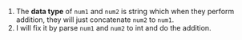 1. The **data type** of ```num1``` and ```num2``` is string which when they perform addition, they will just concatenate ```num2``` to ```num1```.
2. I will fix it by parse ```num1``` and ```num2``` to int and do the addition.